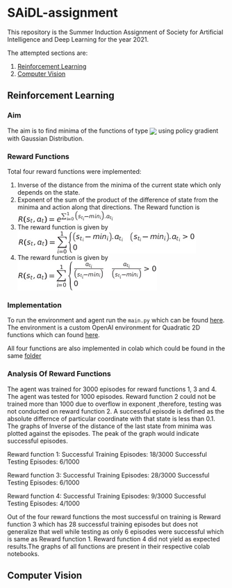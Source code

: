 # SAiDL-assignment
This repository is the Summer Induction Assignment of Society for Artificial Intelligence and Deep Learning for the year 2021.

The attempted sections are:

1. [Reinforcement Learning](https://github.com/soham-chitnis10/SAiDL-assignment/tree/main/RL)
2. [Computer Vision](https://github.com/soham-chitnis10/SAiDL-assignment/tree/main/Computer%20Vision)

## Reinforcement Learning
### Aim
The aim is to find minima of the functions of type <img src="http://www.sciweavers.org/tex2img.php?eq=ax%5E2%20%2B%20by%5E2%20%2B%20cxy%20%2B%20dx%20%2B%20ey%20%2B%20f&bc=White&fc=Black&im=jpg&fs=12&ff=arev&edit=0" align = "center">
using policy gradient with Gaussian Distribution.
### Reward Functions
Total four reward functions were implemented:

1. Inverse of the distance from the minima of the current state which only depends on the state.
2. Exponent of the sum of the product of the difference of state from the minima and action along that directions. The Reward function is <img src = "images/reward_func_2.jpg" align = "center">
3. The reward function is given by <img src = "images/reward_func_3.jpg" align = "center">
4. The reward function is given by <img src = "images/reward_func_4.jpg" align = "center">

### Implementation
To run the environment and agent run the ```main.py``` which can be found [here](https://github.com/soham-chitnis10/SAiDL-assignment/blob/main/RL/main.py). The environment is a custom OpenAI environment for Quadratic 2D functions which can found [here](https://github.com/soham-chitnis10/SAiDL-assignment/blob/main/RL/Quadratic_2D_env.py).

All four functions are also implemented in colab which could be found in the same [folder](https://github.com/soham-chitnis10/SAiDL-assignment/tree/main/RL)

### Analysis Of Reward Functions
The agent was trained for 3000 episodes for reward functions 1, 3 and 4. The agent was tested for 1000 episodes. Reward function 2 could not be trained more than 1000 due to overflow in exponent ,therefore, testing was not conducted on reward function 2. A successful episode is defined as the absolute differnce of particular coordinate with that state is less than 0.1. The graphs of Inverse of the distance of the last state from minima was plotted against the episodes. The peak of the graph would indicate successful episodes.

Reward function 1: Successful Training Episodes: 18/3000 Successful Testing Episodes: 6/1000

Reward function 3: Successful Training Episodes: 28/3000 Successful Testing Episodes: 6/1000

Reward function 4: Successful Training Episodes: 9/3000 Successful Testing Episodes: 4/1000

Out of the four reward functions the most successful on training is Reward function 3 which has 28 successful training episodes but does not generalize that well while testing as only 6 episodes were successful which is same as Reward function 1. Reward function 4 did not yield as expected results.The graphs of all functions are present in their respective colab notebooks.

## Computer Vision

